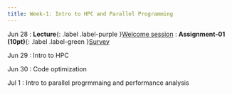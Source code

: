 ```yaml
---
title: Week-1: Intro to HPC and Parallel Programming
---
```


Jun 28
: **Lecture**{: .label .label-purple }[Welcome session](week01/HPC_Lec01_Welcome.pdf)
: **Assignment-01 (10pt)**{: .label .label-green }[Survey](#)

Jun 29
: Intro to HPC

Jun 30
: Code optimization

Jul 1
: Intro to parallel progrmmaing and performance analysis

